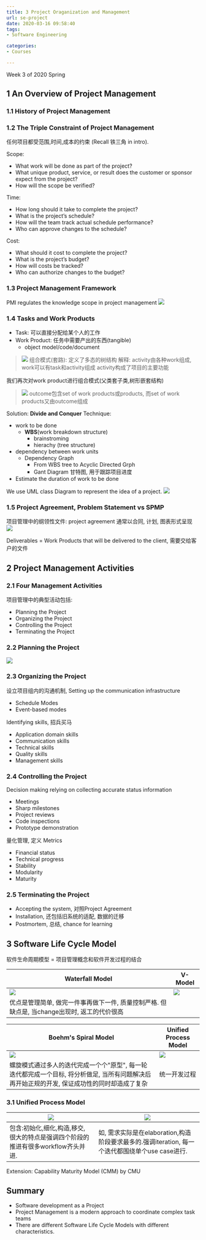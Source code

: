 ```yaml
---
title: 3 Project Oraganization and Management
url: se-project
date: 2020-03-16 09:58:40
tags: 
- Software Engineering

categories: 
- Courses

---
```


Week 3 of 2020 Spring

<!--more-->



## 1 An Overview of Project Management

### 1.1 History of Project Management

### 1.2 The Triple Constraint of Project Management

任何项目都受范围,时间,成本的约束 (Recall 铁三角 in intro).

Scope:
- What work will be done as part of the project?
- What unique product, service, or result does the customer or sponsor expect from the project?
- How will the scope be verified?

Time:
- How long should it take to complete the project?
- What is the project’s schedule?
- How will the team track actual schedule performance?
- Who can approve changes to the schedule?

Cost:
- What should it cost to complete the project?
- What is the project’s budget?
- How will costs be tracked?
- Who can authorize changes to the budget?

### 1.3 Project Management Framework

PMI regulates the knowledge scope in project management
![](./img/0316-2.jpg)

### 1.4 Tasks and Work Products
- Task: 可以直接分配给某个人的工作
- Work Product: 任务中需要产出的东西(tangible)
  - object model/code/document
> ![](./img/0316-3.png)
> 组合模式(套路): 定义了多态的树结构
> 解释: activity由各种work组成, work可以有task和activity组成
> activity构成了项目的主要功能

我们再次对work product进行组合模式(父类套子类,树形嵌套结构)
> ![](./img/0316-4.png)
> outcome包含set of work products或products, 而set of work products又由outcome组成

Solution: **Divide and Conquer**
Technique:
- work to be done
  - **WBS**(work breakdown structure)
    - brainstroming
    - hierachy (tree structure)
- dependency between work units
  - Dependency Graph
    - From WBS tree to Acyclic Directed Grph
    - Gant Diagram 甘特图, 用于跟踪项目进度
- Estimate the duration of work to be done

We use UML class Diagram to represent the idea of a project.
![](./img/0312-6.png)

### 1.5 Project Agreement, Problem Statement vs SPMP

项目管理中的纲领性文件: project agreement 通常以合同, 计划, 图表形式呈现
![](./img/0316-6.png)

Deliverables = Work Products that will be delivered to the client, 需要交给客户的文件

## 2 Project Management Activities

### 2.1 Four Management Activities
项目管理中的典型活动包括:
- Planning the Project
- Organizing the Project
- Controlling the Project
- Terminating the Project

### 2.2 Planning the Project
![](./img/0316-7.png)

### 2.3 Organizing the Project

设立项目组内的沟通机制, Setting up the communication infrastructure
- Schedule Modes
- Event-based modes

Identifying skills, 招兵买马
- Application domain skills
- Communication skills
- Technical skills
- Quality skills
- Management skills

### 2.4 Controlling the Project

Decision making relying on collecting accurate status information
- Meetings
- Sharp milestones
- Project reviews
- Code inspections
- Prototype demonstration

量化管理, 定义 Metrics
- Financial status
- Technical progress
- Stability
- Modularity
- Maturity

### 2.5 Terminating the Project
- Accepting the system, 对照Project Agreement
- Installation, 还包括旧系统的适配, 数据的迁移
- Postmortem, 总结, chance for learning

## 3 Software Life Cycle Model
软件生命周期模型 = 项目管理概念和软件开发过程的结合

| Waterfall Model | V-Model| 
| --| -- |
| ![](./img/0316-8.png) | ![](./img/0316-9.png) |
| 优点是管理简单, 做完一件事再做下一件, 质量控制严格. 但缺点是, 当change出现时, 返工的代价很高 | |


| Boehm's Spiral Model| Unified Process Model|
| -- | -- | 
|![](./img/0316-10.png) |![](./img/0316-11.png) |
|螺旋模式通过多人的迭代完成一个个"原型", 每一轮迭代都完成一个目标, 将分析做足, 当所有问题解决后再开始正规的开发, 保证成功性的同时却造成了复杂 | 统一开发过程|

### 3.1 Unified Process Model

|![](./img/0316-12.png)  | ![](./img/0316-13.png) |
| -- | -- |
| 包含:初始化,细化,构造,移交, 很大的特点是强调四个阶段的推进有很多workflow齐头并进.  |如, 需求实际是在elaboration,构造阶段要求最多的.强调iteration, 每一个迭代都围绕单个use case进行. |


Extension: Capability Maturity Model (CMM) by CMU


## Summary
- Software development as a Project
- Project Management is a modern approach to coordinate complex task teams
- There are different Software Life Cycle Models with different characteristics.